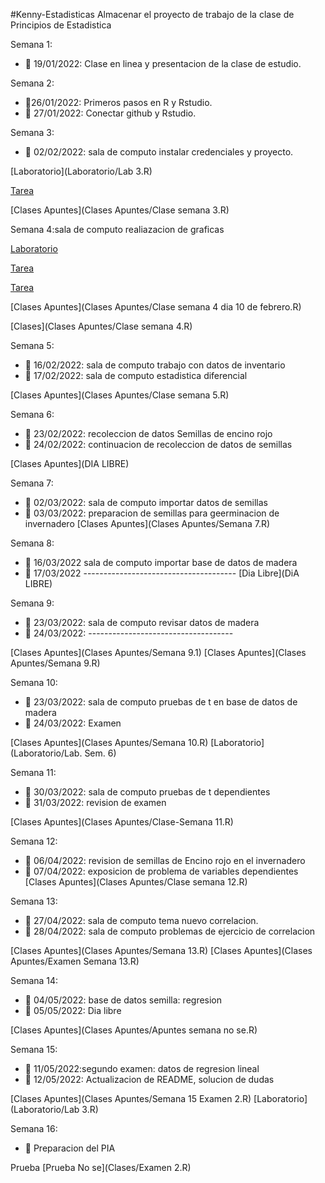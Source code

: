 #Kenny-Estadisticas
Almacenar el proyecto de trabajo de la clase de Principios de Estadistica

Semana 1: 

+ :dart: 19/01/2022: Clase en linea y presentacion de la clase de estudio.

Semana 2:

+ :dart:26/01/2022: Primeros pasos en R y Rstudio.
+ :dart: 27/01/2022: Conectar github y Rstudio.

Semana 3: 

+ :dart: 02/02/2022: sala de computo instalar credenciales y proyecto.

[Laboratorio](Laboratorio/Lab 3.R)

[Tarea](Tarea/HW_01.R)

[Clases Apuntes](Clases Apuntes/Clase semana 3.R)

Semana 4:sala de computo realiazacion de graficas 

[Laboratorio](Laboratorio/Lab2.R)

[Tarea](Tarea/HW_02.R) 

[Tarea](Tarea/HW_03.R)

[Clases Apuntes](Clases Apuntes/Clase semana 4 dia 10 de febrero.R) 

[Clases](Clases Apuntes/Clase semana 4.R)

Semana 5:
+ :dart: 16/02/2022: sala de computo trabajo con datos de inventario
+ :dart: 17/02/2022: sala de computo estadistica diferencial

[Clases Apuntes](Clases Apuntes/Clase semana 5.R)

Semana 6: 
+ :dart: 23/02/2022: recoleccion de datos Semillas de encino rojo
+ :dart: 24/02/2022: continuacion de recoleccion de datos de semillas

[Clases Apuntes](DIA LIBRE)

Semana 7: 
+ :dart: 02/03/2022: sala de computo importar datos de semillas
+ :dart: 03/03/2022: preparacion de semillas para geerminacion de invernadero
[Clases Apuntes](Clases Apuntes/Semana 7.R)

Semana 8:
+ :dart: 16/03/2022 sala de computo importar base de datos de madera
+ :dart: 17/03/2022 --------------------------------------
[Dia Libre](DiA LIBRE)

Semana 9: 
+ :dart: 23/03/2022: sala de computo revisar datos de madera
+ :dart: 24/03/2022: ------------------------------------

[Clases Apuntes](Clases Apuntes/Semana 9.1)
[Clases Apuntes](Clases Apuntes/Semana 9.R)

Semana 10: 
+ :dart: 23/03/2022: sala de computo pruebas de t en base de datos de madera
+ :dart: 24/03/2022: Examen

[Clases Apuntes](Clases Apuntes/Semana 10.R)
[Laboratorio](Laboratorio/Lab. Sem. 6)

Semana 11:
+ :dart: 30/03/2022: sala de computo pruebas de t dependientes
+ :dart: 31/03/2022: revision de examen

[Clases Apuntes](Clases Apuntes/Clase-Semana 11.R)

Semana 12:
+ :dart: 06/04/2022: revision de semillas de Encino rojo en el invernadero
+ :dart: 07/04/2022: exposicion de problema de variables dependientes
[Clases Apuntes](Clases Apuntes/Clase semana 12.R)

Semana 13:
+ :dart: 27/04/2022: sala de computo tema nuevo correlacion.
+ :dart: 28/04/2022: sala de computo problemas de ejercicio de correlacion

[Clases Apuntes](Clases Apuntes/Semana 13.R)
[Clases Apuntes](Clases Apuntes/Examen Semana 13.R)

Semana 14:
+ :dart: 04/05/2022: base de datos semilla: regresion
+ :dart: 05/05/2022: Dia libre

[Clases Apuntes](Clases Apuntes/Apuntes semana no se.R)

Semana 15:
+ :dart: 11/05/2022:segundo examen: datos de regresion lineal
+ :dart: 12/05/2022: Actualizacion de README, solucion de dudas

[Clases Apuntes](Clases Apuntes/Semana 15 Examen 2.R)
[Laboratorio](Laboratorio/Lab 3.R)

Semana 16:
+ :dart: Preparacion del PIA


Prueba
[Prueba No se](Clases/Examen 2.R)

